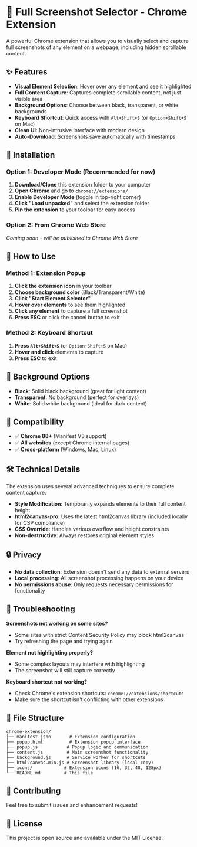 # 📸 Full Screenshot Selector - Chrome Extension

A powerful Chrome extension that allows you to visually select and capture full screenshots of any element on a webpage, including hidden scrollable content.

## ✨ Features

- **Visual Element Selection**: Hover over any element and see it highlighted
- **Full Content Capture**: Captures complete scrollable content, not just visible area
- **Background Options**: Choose between black, transparent, or white backgrounds
- **Keyboard Shortcut**: Quick access with `Alt+Shift+S` (or `Option+Shift+S` on Mac)
- **Clean UI**: Non-intrusive interface with modern design
- **Auto-Download**: Screenshots save automatically with timestamps

## 🚀 Installation

### Option 1: Developer Mode (Recommended for now)

1. **Download/Clone** this extension folder to your computer
2. **Open Chrome** and go to `chrome://extensions/`
3. **Enable Developer Mode** (toggle in top-right corner)
4. **Click "Load unpacked"** and select the extension folder
5. **Pin the extension** to your toolbar for easy access

### Option 2: From Chrome Web Store
*Coming soon - will be published to Chrome Web Store*

## 🎯 How to Use

### Method 1: Extension Popup
1. **Click the extension icon** in your toolbar
2. **Choose background color** (Black/Transparent/White)
3. **Click "Start Element Selector"**
4. **Hover over elements** to see them highlighted
5. **Click any element** to capture a full screenshot
6. **Press ESC** or click the cancel button to exit

### Method 2: Keyboard Shortcut
1. **Press `Alt+Shift+S`** (or `Option+Shift+S` on Mac)
2. **Hover and click** elements to capture
3. **Press ESC** to exit

## 🔧 Background Options

- **Black**: Solid black background (great for light content)
- **Transparent**: No background (perfect for overlays)
- **White**: Solid white background (ideal for dark content)

## 📱 Compatibility

- ✅ **Chrome 88+** (Manifest V3 support)
- ✅ **All websites** (except Chrome internal pages)
- ✅ **Cross-platform** (Windows, Mac, Linux)

## 🛠️ Technical Details

The extension uses several advanced techniques to ensure complete content capture:

- **Style Modification**: Temporarily expands elements to their full content height
- **html2canvas-pro**: Uses the latest html2canvas library (included locally for CSP compliance)
- **CSS Override**: Handles various overflow and height constraints
- **Non-destructive**: Always restores original element styles

## 🔒 Privacy

- **No data collection**: Extension doesn't send any data to external servers
- **Local processing**: All screenshot processing happens on your device
- **No permissions abuse**: Only requests necessary permissions for functionality

## 🐛 Troubleshooting

**Screenshots not working on some sites?**
- Some sites with strict Content Security Policy may block html2canvas
- Try refreshing the page and trying again

**Element not highlighting properly?**
- Some complex layouts may interfere with highlighting
- The screenshot will still capture correctly

**Keyboard shortcut not working?**
- Check Chrome's extension shortcuts: `chrome://extensions/shortcuts`
- Make sure the shortcut isn't conflicting with other extensions

## 📄 File Structure

```
chrome-extension/
├── manifest.json       # Extension configuration
├── popup.html          # Extension popup interface
├── popup.js           # Popup logic and communication
├── content.js         # Main screenshot functionality
├── background.js      # Service worker for shortcuts
├── html2canvas.min.js # Screenshot library (local copy)
├── icons/            # Extension icons (16, 32, 48, 128px)
└── README.md         # This file
```

## 🤝 Contributing

Feel free to submit issues and enhancement requests!

## 📜 License

This project is open source and available under the MIT License.